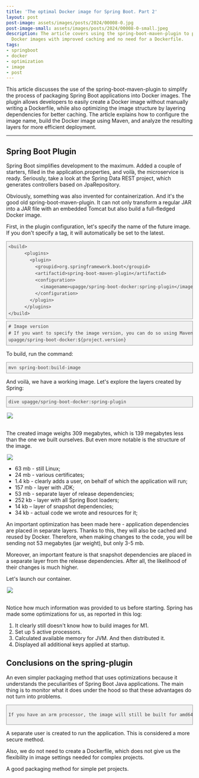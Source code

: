 ```yaml
---
title: 'The optimal Docker image for Spring Boot. Part 2'
layout: post
post-image: assets/images/posts/2024/00008-0.jpg
post-image-small: assets/images/posts/2024/00008-0-small.jpeg
description: The article covers using the spring-boot-maven-plugin to package Spring Boot applications into optimized 
  Docker images with improved caching and no need for a Dockerfile.
tags:
- springboot
- docker
- optimization
- image
- post
---
```


This article discusses the use of the spring-boot-maven-plugin to simplify the process of packaging Spring Boot 
applications into Docker images. The plugin allows developers to easily create a Docker image without manually writing 
a Dockerfile, while also optimizing the image structure by layering dependencies for better caching. The article 
explains how to configure the image name, build the Docker image using Maven, and analyze the resulting layers for more 
efficient deployment.

---

<div class="Article-Text"><span><h2>Spring Boot Plugin</h2>
<p>Spring Boot simplifies development to the maximum. Added a couple of starters, filled in
    the application.properties, and voilà, the microservice is ready. Seriously, take a look at the Spring Data REST
    project, which generates controllers based on JpaRepository.</p>
<p>Obviously, something was also invented
    for containerization. And it's the good old spring-boot-maven-plugin. It can not only transform a regular JAR into a
    JAR file with an embedded Tomcat but also build a full-fledged Docker image.</p>
<p>First, in the plugin
    configuration, let's specify the name of the future image. If you don't specify a tag, it will automatically be set
    to the latest.</p>
<pre style="font-variant-numeric: normal; font-variant-east-asian: normal; font-variant-alternates: normal; font-kerning: auto; font-optical-sizing: auto; font-feature-settings: normal; font-variation-settings: normal; font-variant-position: normal; font-stretch: normal; font-size: 12px; line-height: 18px; font-family: Consolas, Monaco, Monospaced, monospace; margin-top: 5px; margin-bottom: 5px; padding: 5px; vertical-align: baseline; border: 1px solid rgb(154, 154, 154); outline: 0px; background-image: none; background-position: 0px 0px; background-repeat: repeat; background-attachment: scroll; background-color: rgb(241, 241, 241); max-width: 100%; overflow: auto; color: rgb(64, 64, 64);">
&lt;build&gt;
    &nbsp;&nbsp;&lt;plugins&gt;
    &nbsp;&nbsp;&nbsp;&nbsp;&lt;plugin&gt;
    &nbsp;&nbsp;&nbsp;&nbsp;&nbsp;&nbsp;&lt;groupid&gt;org.springframework.boot&lt;/groupid&gt;
    &nbsp;&nbsp;&nbsp;&nbsp;&nbsp;&nbsp;&lt;artifactid&gt;spring-boot-maven-plugin&lt;/artifactid&gt;
    &nbsp;&nbsp;&nbsp;&nbsp;&nbsp;&nbsp;&lt;configuration&gt;
    &nbsp;&nbsp;&nbsp;&nbsp;&nbsp;&nbsp;&nbsp;&nbsp;&lt;imagename&gt;upagge/spring-boot-docker:spring-plugin&lt;/imagename&gt;
    &nbsp;&nbsp;&nbsp;&nbsp;&nbsp;&nbsp;&lt;/configuration&gt;
    &nbsp;&nbsp;&nbsp;&nbsp;&lt;/plugin&gt;
    &nbsp;&nbsp;&lt;/plugins&gt;
&lt;/build&gt;
</pre>
<pre style="font-variant-numeric: normal; font-variant-east-asian: normal; font-variant-alternates: normal; font-kerning: auto; font-optical-sizing: auto; font-feature-settings: normal; font-variation-settings: normal; font-variant-position: normal; font-stretch: normal; font-size: 12px; line-height: 18px; font-family: Consolas, Monaco, Monospaced, monospace; margin-top: 5px; margin-bottom: 5px; padding: 5px; vertical-align: baseline; border: 1px solid rgb(154, 154, 154); outline: 0px; background-image: none; background-position: 0px 0px; background-repeat: repeat; background-attachment: scroll; background-color: rgb(241, 241, 241); max-width: 100%; overflow: auto; color: rgb(64, 64, 64);"># Image version
# If you want to specify the image version, you can do so using Maven project variables:
<imagename>upagge/spring-boot-docker:${project.version}</imagename>
</pre>
<p>To build, run the command:</p>
<pre style="font-variant-numeric: normal; font-variant-east-asian: normal; font-variant-alternates: normal; font-kerning: auto; font-optical-sizing: auto; font-feature-settings: normal; font-variation-settings: normal; font-variant-position: normal; font-stretch: normal; font-size: 12px; line-height: 18px; font-family: Consolas, Monaco, Monospaced, monospace; margin-top: 5px; margin-bottom: 5px; padding: 5px; vertical-align: baseline; border: 1px solid rgb(154, 154, 154); outline: 0px; background-image: none; background-position: 0px 0px; background-repeat: repeat; background-attachment: scroll; background-color: rgb(241, 241, 241); max-width: 100%; overflow: auto; color: rgb(64, 64, 64);">mvn spring-boot:build-image</pre>
<p>And voilà, we have a working image. Let's explore the layers created by Spring:</p>
<pre style="font-variant-numeric: normal; font-variant-east-asian: normal; font-variant-alternates: normal; font-kerning: auto; font-optical-sizing: auto; font-feature-settings: normal; font-variation-settings: normal; font-variant-position: normal; font-stretch: normal; font-size: 12px; line-height: 18px; font-family: Consolas, Monaco, Monospaced, monospace; margin-top: 5px; margin-bottom: 5px; padding: 5px; vertical-align: baseline; border: 1px solid rgb(154, 154, 154); outline: 0px; background-image: none; background-position: 0px 0px; background-repeat: repeat; background-attachment: scroll; background-color: rgb(241, 241, 241); max-width: 100%; overflow: auto; color: rgb(64, 64, 64);">dive upagge/spring-boot-docker:spring-plugin</pre>
<p>
    <img style="height: auto; display: block; margin: auto; max-width: 500px;" src="/assets/images/posts/2024/00008-1.jpg">
    <br>
</p>
<p>The created image weighs 309 megabytes, which is 139 megabytes less than the one we built ourselves. But even more
    notable is the structure of the image.</p><p></p>
<img style="height: auto; display: block; margin: auto; max-width: 500px;" src="/assets/images/posts/2024/00008-2.jpg">
<p></p>
<ul>
    <li>63 mb - still Linux;</li>
    <li>24 mb - various certificates;</li>
    <li>1.4 kb - clearly adds a user, on behalf of which the application will run;</li>
    <li>157 mb - layer with JDK;</li>
    <li>53 mb - separate layer of release dependencies;</li>
    <li>252 kb - layer with all Spring Boot loaders;</li>
    <li>14 kb – layer of snapshot dependencies;</li>
    <li>34 kb - actual code we wrote and resources for it;</li>
</ul><p></p><p>An important optimization has been made here - application dependencies are placed in separate layers.
    Thanks to this, they will also be cached and reused by Docker. Therefore, when making changes to the code, you will
    be sending not 53 megabytes (jar weight), but only 3-5 mb.</p><p>Moreover, an important feature is that snapshot
    dependencies are placed in a separate layer from the release dependencies. After all, the likelihood of their
    changes is much higher.</p><p>Let's launch our container.</p>
<p>
    <img style="height: auto; display: block; margin: auto; max-width: 500px;" src="/assets/images/posts/2024/00008-3.jpg">
    <br>
</p>
<p>Notice how much information was provided to us before starting. Spring has made some optimizations for us, as
    reported in this log:</p><p></p>
<ol>
    <li>It clearly still doesn't know how to build images for M1.</li>
    <li>Set up 5 active processors.</li>
    <li>Calculated available memory for JVM. And then distributed it.</li>
    <li>Displayed all additional keys applied at startup.</li>
</ol><p></p><h2>Conclusions on the spring-plugin</h2><p>An even simpler packaging method that uses optimizations because
    it understands the peculiarities of Spring Boot Java applications. The main thing is to monitor what it does under
    the hood so that these advantages do not turn into problems.</p>
<pre style="font-variant-numeric: normal; font-variant-east-asian: normal; font-variant-alternates: normal; font-kerning: auto; font-optical-sizing: auto; font-feature-settings: normal; font-variation-settings: normal; font-variant-position: normal; font-stretch: normal; font-size: 12px; line-height: 18px; font-family: Consolas, Monaco, Monospaced, monospace; margin-top: 5px; margin-bottom: 5px; padding: 5px; vertical-align: baseline; border: 1px solid rgb(154, 154, 154); outline: 0px; background-image: none; background-position: 0px 0px; background-repeat: repeat; background-attachment: scroll; background-color: rgb(241, 241, 241); max-width: 100%; overflow: auto; color: rgb(64, 64, 64);"><p>If you have an arm processor, the image will still be built for amd64.</p></pre>
<p>A separate user is created to run the application. This is considered a more secure method.</p><p>Also, we do not
    need to create a Dockerfile, which does not give us the flexibility in image settings needed for complex
    projects.</p><p>A good packaging method for simple pet projects.</p>
</span></div>